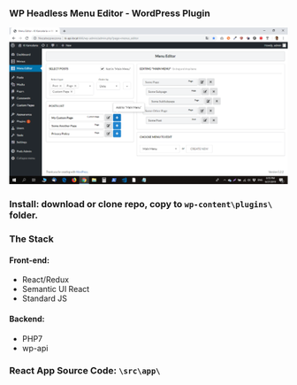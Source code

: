 ### WP Headless Menu Editor - WordPress Plugin

![wp-headless-menu-editor](/screenshot/wp-headless-menu-editor.png)

### Install: download or clone repo, copy to `wp-content\plugins\` folder.

### The Stack
#### Front-end:
* React/Redux
* Semantic UI React
* Standard JS
#### Backend:
* PHP7
* wp-api

### React App Source Code: `\src\app\`
